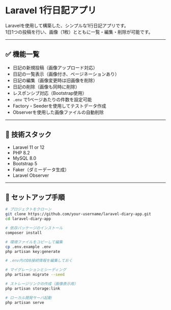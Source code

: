# Laravel 1行日記アプリ

Laravelを使用して構築した、シンプルな1行日記アプリです。  
1日1つの投稿を行い、画像（1枚）とともに一覧・編集・削除が可能です。

---

## ✅ 機能一覧

- 日記の新規投稿（画像アップロード対応）
- 日記の一覧表示（画像付き、ページネーションあり）
- 日記の編集（画像変更時は旧画像を削除）
- 日記の削除（画像も同時に削除）
- レスポンシブ対応（Bootstrap使用）
- `.env` で1ページあたりの件数を設定可能
- Factory・Seederを使用してテストデータ作成
- Observerを使用した画像ファイルの自動削除

---

## 🧱 技術スタック

- Laravel 11 or 12
- PHP 8.2
- MySQL 8.0
- Bootstrap 5
- Faker（ダミーデータ生成）
- Laravel Observer

---

## 🚀 セットアップ手順

```bash
# プロジェクトをクローン
git clone https://github.com/your-username/laravel-diary-app.git
cd laravel-diary-app

# 依存パッケージのインストール
composer install

# 環境ファイルをコピーして編集
cp .env.example .env
php artisan key:generate

# .env内のDB接続情報を編集しておく

# マイグレーションとシーディング
php artisan migrate --seed

# ストレージリンクの作成（画像表示用）
php artisan storage:link

# ローカル開発サーバ起動
php artisan serve